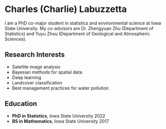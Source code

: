 Charles (Charlie) Labuzzetta
================================

I am a PhD co-major student in statistics and environmental science at Iowa State University. My co-advisors are Dr. Zhengyuan Zhu (Department of Statistics) and Yuyu Zhou (Department of Geological and Atmospheric Sciences).

Research Interests
------------------

* Satellite image analysis
* Bayesian methods for spatial data
* Deep learning
* Landcover classification
* Best management practices for water pollution

Education
---------

* **PhD in Statistics**, Iowa State University 2022
* **BS in Mathematics**, Iowa State University 2017

